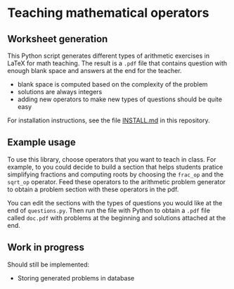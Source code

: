 # Teaching mathematical operators

## Worksheet generation
This Python script generates different types of arithmetic exercises in LaTeX for math teaching. The result is a `.pdf` file that contains question with enough blank space and answers at the end for the teacher. 

- blank space is computed based on the complexity of the problem
- solutions are always integers
- adding new operators to make new types of questions should be quite easy

For installation instructions, see the file [INSTALL.md](INSTALL.md) in this repository.

## Example usage
To use this library, choose operators that you want to teach in class. For example, to you could decide to build a section that helps students pratice simplifying fractions and computing roots by choosing the `frac_op` and the `sqrt_op` operator. Feed these operators to the arithmetic problem generator to obtain a problem section with these operators in the pdf.

You can edit the sections with the types of questions you would like at the end of `questions.py`. Then  run the file with Python to obtain a `.pdf` file called `doc.pdf` with problems at the beginning and solutions attached at the end.

## Work in progress


Should still be implemented: 
- Storing generated problems in database